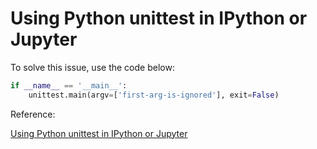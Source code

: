 # Using Python unittest in IPython or Jupyter

To solve this issue, use the code below:

```python
if __name__ == '__main__':
    unittest.main(argv=['first-arg-is-ignored'], exit=False)
```

Reference:

[Using Python unittest in IPython or Jupyter](https://medium.com/@vladbezden/using-python-unittest-in-ipython-or-jupyter-732448724e31)
